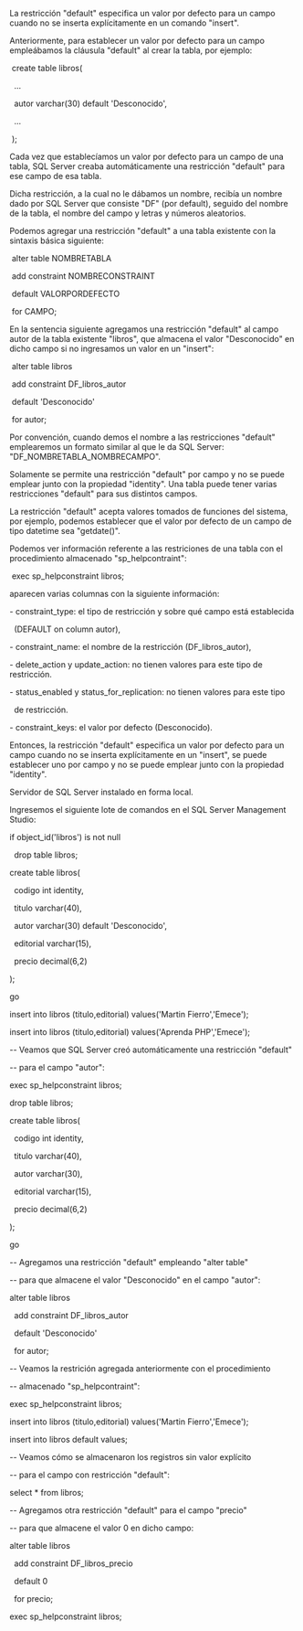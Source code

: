 La restricción "default" especifica un valor por defecto para un campo cuando no se inserta explícitamente en un comando "insert".



Anteriormente, para establecer un valor por defecto para un campo empleábamos la cláusula "default" al crear la tabla, por ejemplo:



&nbsp;create table libros(

&nbsp; ...

&nbsp; autor varchar(30) default 'Desconocido',

&nbsp; ...

&nbsp;);

Cada vez que establecíamos un valor por defecto para un campo de una tabla, SQL Server creaba automáticamente una restricción "default" para ese campo de esa tabla.



Dicha restricción, a la cual no le dábamos un nombre, recibía un nombre dado por SQL Server que consiste "DF" (por default), seguido del nombre de la tabla, el nombre del campo y letras y números aleatorios.



Podemos agregar una restricción "default" a una tabla existente con la sintaxis básica siguiente:



&nbsp;alter table NOMBRETABLA

&nbsp;add constraint NOMBRECONSTRAINT

&nbsp;default VALORPORDEFECTO

&nbsp;for CAMPO;

En la sentencia siguiente agregamos una restricción "default" al campo autor de la tabla existente "libros", que almacena el valor "Desconocido" en dicho campo si no ingresamos un valor en un "insert":



&nbsp;alter table libros

&nbsp;add constraint DF\_libros\_autor

&nbsp;default 'Desconocido'

&nbsp;for autor;

Por convención, cuando demos el nombre a las restricciones "default" emplearemos un formato similar al que le da SQL Server: "DF\_NOMBRETABLA\_NOMBRECAMPO".



Solamente se permite una restricción "default" por campo y no se puede emplear junto con la propiedad "identity". Una tabla puede tener varias restricciones "default" para sus distintos campos.



La restricción "default" acepta valores tomados de funciones del sistema, por ejemplo, podemos establecer que el valor por defecto de un campo de tipo datetime sea "getdate()".



Podemos ver información referente a las restriciones de una tabla con el procedimiento almacenado "sp\_helpcontraint":



&nbsp;exec sp\_helpconstraint libros;

aparecen varias columnas con la siguiente información:



\- constraint\_type: el tipo de restricción y sobre qué campo está establecida 

&nbsp; (DEFAULT on column autor),

\- constraint\_name: el nombre de la restricción (DF\_libros\_autor),

\- delete\_action y update\_action: no tienen valores para este tipo de restricción.

\- status\_enabled y status\_for\_replication: no tienen valores para este tipo 

&nbsp; de restricción.

\- constraint\_keys: el valor por defecto (Desconocido).

Entonces, la restricción "default" especifica un valor por defecto para un campo cuando no se inserta explícitamente en un "insert", se puede establecer uno por campo y no se puede emplear junto con la propiedad "identity".



Servidor de SQL Server instalado en forma local.

Ingresemos el siguiente lote de comandos en el SQL Server Management Studio:



if object\_id('libros') is not null

&nbsp; drop table libros;



create table libros(

&nbsp; codigo int identity,

&nbsp; titulo varchar(40),

&nbsp; autor varchar(30) default 'Desconocido',

&nbsp; editorial varchar(15),

&nbsp; precio decimal(6,2)

);



go



insert into libros (titulo,editorial) values('Martin Fierro','Emece');

insert into libros (titulo,editorial) values('Aprenda PHP','Emece');



-- Veamos que SQL Server creó automáticamente una restricción "default"

-- para el campo "autor":

exec sp\_helpconstraint libros;



drop table libros;



create table libros(

&nbsp; codigo int identity,

&nbsp; titulo varchar(40),

&nbsp; autor varchar(30),

&nbsp; editorial varchar(15),

&nbsp; precio decimal(6,2)

);



go



-- Agregamos una restricción "default" empleando "alter table" 

-- para que almacene el valor "Desconocido" en el campo "autor":

alter table libros

&nbsp; add constraint DF\_libros\_autor

&nbsp; default 'Desconocido'

&nbsp; for autor;



-- Veamos la restrición agregada anteriormente con el procedimiento 

-- almacenado "sp\_helpcontraint":

exec sp\_helpconstraint libros;



insert into libros (titulo,editorial) values('Martin Fierro','Emece');

insert into libros default values;



-- Veamos cómo se almacenaron los registros sin valor explícito

-- para el campo con restricción "default":

select \* from libros;



-- Agregamos otra restricción "default" para el campo "precio" 

-- para que almacene el valor 0 en dicho campo:

alter table libros

&nbsp; add constraint DF\_libros\_precio

&nbsp; default 0

&nbsp; for precio;



exec sp\_helpconstraint libros;

